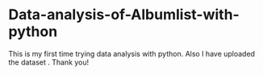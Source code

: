 # Data-analysis-of-Albumlist-with-python
This is my first time trying data analysis with python.
Also I have uploaded the dataset . Thank you!
